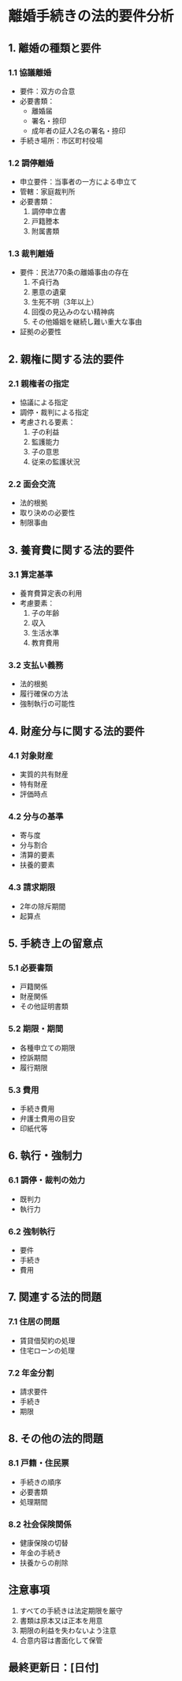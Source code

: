 # 離婚手続きの法的要件分析

## 1. 離婚の種類と要件
### 1.1 協議離婚
- 要件：双方の合意
- 必要書類：
  - 離婚届
  - 署名・捺印
  - 成年者の証人2名の署名・捺印
- 手続き場所：市区町村役場

### 1.2 調停離婚
- 申立要件：当事者の一方による申立て
- 管轄：家庭裁判所
- 必要書類：
  1. 調停申立書
  2. 戸籍謄本
  3. 附属書類

### 1.3 裁判離婚
- 要件：民法770条の離婚事由の存在
  1. 不貞行為
  2. 悪意の遺棄
  3. 生死不明（3年以上）
  4. 回復の見込みのない精神病
  5. その他婚姻を継続し難い重大な事由
- 証拠の必要性

## 2. 親権に関する法的要件
### 2.1 親権者の指定
- 協議による指定
- 調停・裁判による指定
- 考慮される要素：
  1. 子の利益
  2. 監護能力
  3. 子の意思
  4. 従来の監護状況

### 2.2 面会交流
- 法的根拠
- 取り決めの必要性
- 制限事由

## 3. 養育費に関する法的要件
### 3.1 算定基準
- 養育費算定表の利用
- 考慮要素：
  1. 子の年齢
  2. 収入
  3. 生活水準
  4. 教育費用

### 3.2 支払い義務
- 法的根拠
- 履行確保の方法
- 強制執行の可能性

## 4. 財産分与に関する法的要件
### 4.1 対象財産
- 実質的共有財産
- 特有財産
- 評価時点

### 4.2 分与の基準
- 寄与度
- 分与割合
- 清算的要素
- 扶養的要素

### 4.3 請求期限
- 2年の除斥期間
- 起算点

## 5. 手続き上の留意点
### 5.1 必要書類
- 戸籍関係
- 財産関係
- その他証明書類

### 5.2 期限・期間
- 各種申立ての期限
- 控訴期間
- 履行期限

### 5.3 費用
- 手続き費用
- 弁護士費用の目安
- 印紙代等

## 6. 執行・強制力
### 6.1 調停・裁判の効力
- 既判力
- 執行力

### 6.2 強制執行
- 要件
- 手続き
- 費用

## 7. 関連する法的問題
### 7.1 住居の問題
- 賃貸借契約の処理
- 住宅ローンの処理

### 7.2 年金分割
- 請求要件
- 手続き
- 期限

## 8. その他の法的問題
### 8.1 戸籍・住民票
- 手続きの順序
- 必要書類
- 処理期間

### 8.2 社会保険関係
- 健康保険の切替
- 年金の手続き
- 扶養からの削除

## 注意事項
1. すべての手続きは法定期限を厳守
2. 書類は原本又は正本を用意
3. 期限の利益を失わないよう注意
4. 合意内容は書面化して保管

## 最終更新日：[日付]